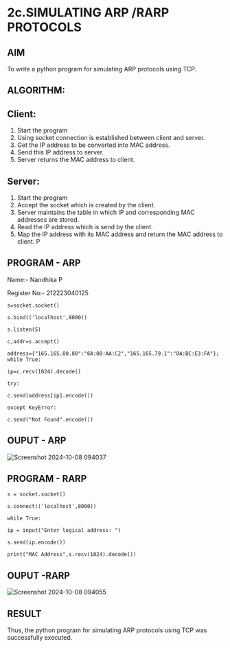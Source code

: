 # 2c.SIMULATING ARP /RARP PROTOCOLS
## AIM
To write a python program for simulating ARP protocols using TCP.
## ALGORITHM:
## Client:
1. Start the program
2. Using socket connection is established between client and server.
3. Get the IP address to be converted into MAC address.
4. Send this IP address to server.
5. Server returns the MAC address to client.
## Server:
1. Start the program
2. Accept the socket which is created by the client.
3. Server maintains the table in which IP and corresponding MAC addresses are
stored.
4. Read the IP address which is send by the client.
5. Map the IP address with its MAC address and return the MAC address to client.
P
## PROGRAM - ARP
Name:- Nandhika P

Register No:- 212223040125
```
s=socket.socket()

s.bind(('localhost',8000))

s.listen(5)

c,addr=s.accept()

address={"165.165.80.80":"6A:08:AA:C2","165.165.79.1":"8A:BC:E3:FA"}; while True:

ip=c.recv(1024).decode()

try:

c.send(address[ip].encode())

except KeyError:

c.send("Not Found".encode())
```
## OUPUT - ARP

![Screenshot 2024-10-08 094037](https://github.com/user-attachments/assets/21739129-55a2-4730-a103-ee9692b32ef5)


## PROGRAM - RARP
```
s = socket.socket()

s.connect(('localhost',8000))

while True:

ip = input("Enter logical address: ")

s.send(ip.encode())

print("MAC Address",s.recv(1024).decode())
```
## OUPUT -RARP

![Screenshot 2024-10-08 094055](https://github.com/user-attachments/assets/b6a4594e-9cd6-4863-809e-662b8ebd4b48)


## RESULT
Thus, the python program for simulating ARP protocols using TCP was successfully 
executed.
